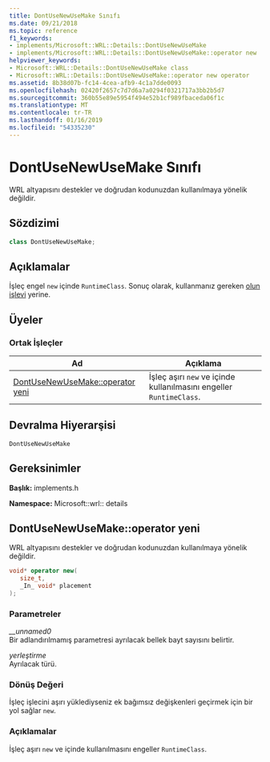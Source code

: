 ```yaml
---
title: DontUseNewUseMake Sınıfı
ms.date: 09/21/2018
ms.topic: reference
f1_keywords:
- implements/Microsoft::WRL::Details::DontUseNewUseMake
- implements/Microsoft::WRL::Details::DontUseNewUseMake::operator new
helpviewer_keywords:
- Microsoft::WRL::Details::DontUseNewUseMake class
- Microsoft::WRL::Details::DontUseNewUseMake::operator new operator
ms.assetid: 8b38d07b-fc14-4cea-afb9-4c1a7dde0093
ms.openlocfilehash: 02420f2657c7d7d6a7a0294f0321717a3bb2b5d7
ms.sourcegitcommit: 360b55e89e5954f494e52b1cf989fbaceda06f1c
ms.translationtype: MT
ms.contentlocale: tr-TR
ms.lasthandoff: 01/16/2019
ms.locfileid: "54335230"
---
```

# <a name="dontusenewusemake-class"></a>DontUseNewUseMake Sınıfı

WRL altyapısını destekler ve doğrudan kodunuzdan kullanılmaya yönelik değildir.

## <a name="syntax"></a>Sözdizimi

```cpp
class DontUseNewUseMake;
```

## <a name="remarks"></a>Açıklamalar

İşleç engel `new` içinde `RuntimeClass`. Sonuç olarak, kullanmanız gereken [olun işlevi](make-function.md) yerine.

## <a name="members"></a>Üyeler

### <a name="public-operators"></a>Ortak İşleçler

Ad                                             | Açıklama
------------------------------------------------ | ---------------------------------------------------------------------------
[DontUseNewUseMake::operator yeni](#operator-new) | İşleç aşırı `new` ve içinde kullanılmasını engeller `RuntimeClass`.

## <a name="inheritance-hierarchy"></a>Devralma Hiyerarşisi

`DontUseNewUseMake`

## <a name="requirements"></a>Gereksinimler

**Başlık:** implements.h

**Namespace:** Microsoft::wrl:: details

## <a name="operator-new"></a>DontUseNewUseMake::operator yeni

WRL altyapısını destekler ve doğrudan kodunuzdan kullanılmaya yönelik değildir.

```cpp
void* operator new(
   size_t,
   _In_ void* placement
);
```

### <a name="parameters"></a>Parametreler

*__unnamed0*<br/>
Bir adlandırılmamış parametresi ayrılacak bellek bayt sayısını belirtir.

*yerleştirme*<br/>
Ayrılacak türü.

### <a name="return-value"></a>Dönüş Değeri

İşleç işlecini aşırı yüklediyseniz ek bağımsız değişkenleri geçirmek için bir yol sağlar `new`.

### <a name="remarks"></a>Açıklamalar

İşleç aşırı `new` ve içinde kullanılmasını engeller `RuntimeClass`.
